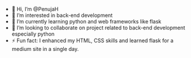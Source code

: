 - 👋 Hi, I’m @PenujaH
- 👀 I’m interested in back-end development
- 🌱 I’m currently learning python and web frameworks like flask
- 💞️ I’m looking to collaborate on project related to back-end development especially python
- ⚡ Fun fact: I enhanced my HTML, CSS skills and learned flask for a medium site in a single day.
